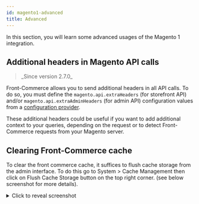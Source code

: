 ```yaml
---
id: magento1-advanced
title: Advanced
---
```


In this section, you will learn some advanced usages of the Magento 1 integration.

## Additional headers in Magento API calls

<blockquote class="feature--new">
_Since version 2.7.0_
</blockquote>

Front-Commerce allows you to send additional headers in all API calls. To do so, you must define the `magento.api.extraHeaders` (for storefront API) and/or `magento.api.extraAdminHeaders` (for admin API) configuration values from a [configuration provider](/docs/advanced/server/configurations.html#What-is-a-configuration-provider).

These additional headers could be useful if you want to add additional context to your queries, depending on the request or to detect Front-Commerce requests from your Magento server.

## Clearing Front-Commerce cache

To clear the front commerce cache, it suffices to flush cache storage from the admin interface. To do this go to System > Cache Management then click on Flush Cache Storage button on the top right corner. (see below screenshot for more details).

<details>
  <summary>Click to reveal screenshot</summary>
  <p>![Clear front commerce cache](./clear-fc-cache.jpg)</p>
</details>
